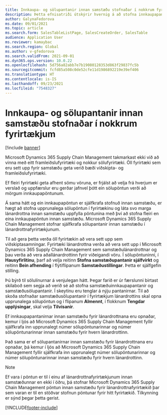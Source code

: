 ```yaml
---
title: Innkaupa- og sölupantanir innan samstæðu stofnaðar í nokkrum fyrirtækjum
description: Þetta efnisatriði útskýrir hvernig á að stofna innkaupapantanir eða sölupantanir innan samstæðu í nokkrum fyrirtækjum
author: GalynaFedorova
ms.date: 09/01/2021
ms.topic: article
ms.search.form: SalesTableListPage, SalesCreateOrder, SalesTable
audience: Application User
ms.reviewer: kamaybac
ms.search.region: Global
ms.author: v-gfedorova
ms.search.validFrom: 2021-09-01
ms.dyn365.ops.version: 10.0.22
ms.openlocfilehash: 5d756a82abb7e7b19080128353d863f29837fc5b
ms.sourcegitcommit: fcfd85a508c0de52cfe11d1986892219e39ef406
ms.translationtype: HT
ms.contentlocale: is-IS
ms.lasthandoff: 09/23/2021
ms.locfileid: "7548327"
---
```

# <a name="creating-intercompany-purchase-and-sales-orders-in-several-companies"></a>Innkaupa- og sölupantanir innan samstæðu stofnaðar í nokkrum fyrirtækjum

[!include [banner](../../includes/banner.md)]

Microsoft Dynamics 365 Supply Chain Management takmarkast ekki við að vinna með eitt framleiðslufyrirtæki og nokkur sölufyrirtæki. Öll fyrirtæki sem eru sett upp fyrir samstæðu geta verið bæði viðskipta- og framleiðslufyrirtæki.

Ef fleiri fyrirtæki geta afhent sömu vöruna, er frjálst að velja frá hverjum er verslað og uppfærslur eru gerðar jafnvel þótt ein sölupöntun verði að mörgum innkaupapöntunum.

Á sama hátt og ein innkaupapöntun er sjálfkrafa stofnuð innan samstæðu, er hægt að stofna upprunalega sölupöntun í fyrirtækinu og láta svo marga lánardrottna innan samstæðu uppfylla pöntunina með því að stofna fleiri en eina innkaupapöntun innan samstæðu. Microsoft Dynamics 365 Supply Chain Management stofnar sjálfkrafa sölupantanir innan samstæðu í lánardrottnafyrirtækjunum.

Til að gera þetta verða öll fyrirtækin að vera sett upp sem viðskiptasamningar. Fyrirtæki lánardrottna verða að vera sett upp í Microsoft Dynamics 365 Supply Chain Management sem samstæðulánardrottnar og þau verða að vera aðallánardrottinn fyrir viðeigandi vöru. Í sölupöntuninni, í **Hausyfirlitinu**, þarf að velja reitinn **Stofna samstæðupantanir sjálfvirkt** og reitinn **Bein afhending** í flýtiflipanum **Samstæðustillingar**. Þetta er sjálfgefin stilling.

Þú býrð til sölulínurnar á venjulegan hátt. Þegar farið er úr færslunni birtast skilaboð sem segja að verið sé að stofna samstæðuinnkaupapantanir og samstæðusölupantanir. Í skeytinu eru tenglar á nýju pantanirnar. Til að skoða stofnaðar samstæðusölupantanir í fyrirtækjum lánardrottins skal opna upprunalega sölupöntun og í flipanum **Almennt**, í flokknum **Tengdar upplýsingar**, skal velja **Tilvísanir**.

Ef innkaupapantanirnar innan samstæðu fyrir lánardrottnana eru opnaðar, kemur í ljós að Microsoft Dynamics 365 Supply Chain Management fyllir sjálfkrafa inn upprunalegt númer sölupöntunarinnar og númer sölupöntunarinnar innan samstæðu fyrir hvern lánardrottinn.

Það sama er ef sölupantanirnar innan samstæðu fyrir lánardrottnana eru opnaðar, þá kemur í ljós að Microsoft Dynamics 365 Supply Chain Management fyllir sjálfkrafa inn upprunalegt númer sölupöntunarinnar og númer sölupöntunarinnar innan samstæðu fyrir hvern lánardrottinn.

> [!NOTE]
> Ef vara í pöntun er til í einu af lánardrottnafyrirtækjunum innan samstæðunnar en ekki í öðru, þá stofnar Microsoft Dynamics 365 Supply Chain Management pöntun innan samstæðu fyrir lánardrottnafyrirtækið þar sem varan er til en stöðvar stofnun pöntunar fyrir hitt fyrirtækið. Tilkynning er sýnd þegar þetta gerist.

[!INCLUDE[footer-include](../../includes/footer-banner.md)]
